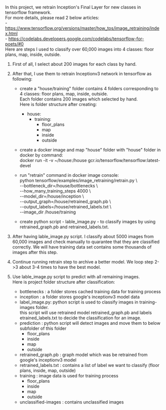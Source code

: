 In this project, we retrain Inception's Final Layer for new classes in tensorflow framework.  
For more details, please read 2 below articles:  
    - https://www.tensorflow.org/versions/master/how_tos/image_retraining/index.html  
    - https://codelabs.developers.google.com/codelabs/tensorflow-for-poets/#0  
Here are steps I used to classify over 60,000 images into 4 classes: floor plans, map, inside, outside.  

1. First of all, I select about 200 images for each class by hand.

2. After that, I use them to retrain Inceptionv3 network in tensorflow as following:  
    - create a "house/training" folder contains 4 folders corresponding to 4 classes: floor plans, map, inside, outside.  
        Each folder contains 200 images which selected by hand.  
        Here is folder structure after creating:  
        + house:
            + training:
                + floor_plans
                + map
                + inside
                + outside
    - create a docker image and map "house" folder with "house" folder in docker by command:  
        docker run -it -v ~/house:/house  gcr.io/tensorflow/tensorflow:latest-devel

    - run "retrain" command in docker image console:  
        python tensorflow/examples/image_retraining/retrain.py \  
            --bottleneck_dir=/house/bottlenecks \  
            --how_many_training_steps 4000 \  
            --model_dir=/house/inception \  
            --output_graph=/house/retrained_graph.pb \  
            --output_labels=/house/retrained_labels.txt \  
            --image_dir /house/training  
    - create python script - lable_image.py - to classify images by using retrained_graph.pb and retrained_labels.txt.

3. After having lable_image.py script. I classify about 5000 images from 60,000 images and check manually to quarantee that they are classified correctly. We will have training data set contains some thousands of images after this step.  

4. Continue running retrain step to archive a better model. We loop step 2->3 about 3-4 times to have the best model.  

5. Use lable_image.py script to predict with all remaining images.  
Here is project folder structure after classification:  
    - bottlenecks : a folder stores cached training data for training process  
    - inception : a folder stores google's inceptionv3 model data  
    - label_image.py: python script is used to classify images in training-images folder.    
        this script will use retrained model retrained_graph.pb and labels etrained_labels.txt to decide the classification for an image.  
    - prediction : python script will detect images and move them to below subfolder of this folder  
        - floor_plans  
        - inside  
        - map  
        - outside  
    - retrained_graph.pb : graph model which was be retrained from google's inceptionv3 model  
    - retrained_labels.txt : contains a list of label we want to classify (floor plans, inside, map, outside)  
    - training : image data is used for training process  
        - floor_plans  
        - inside  
        - map  
        - outside  
    - unclassified-images : contains unclassified images  